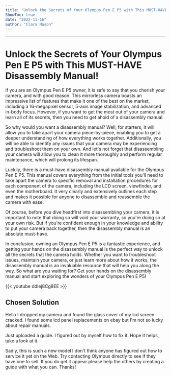 ```yaml
---
title: "Unlock the Secrets of Your Olympus Pen E P5 with This MUST-HAVE Disassembly Manual!"
ShowToc: true 
date: "2022-11-16"
author: "Clara Mason"
---
```

*****
# Unlock the Secrets of Your Olympus Pen E P5 with This MUST-HAVE Disassembly Manual!

If you are an Olympus Pen E P5 owner, it is safe to say that you cherish your camera, and with good reason. This mirrorless camera boasts an impressive list of features that make it one of the best on the market, including a 16-megapixel sensor, 5-axis image stabilization, and advanced in-body focus. However, if you want to get the most out of your camera and learn all of its secrets, then you need to get ahold of a disassembly manual.

So why would you want a disassembly manual? Well, for starters, it will allow you to take apart your camera piece-by-piece, enabling you to get a deeper understanding of how everything works together. Additionally, you will be able to identify any issues that your camera may be experiencing and troubleshoot them on your own. And let's not forget that disassembling your camera will allow you to clean it more thoroughly and perform regular maintenance, which will prolong its lifespan.

Luckily, there is a must-have disassembly manual available for the Olympus Pen E P5. This manual covers everything from the initial tools you'll need to take apart the camera to specific removal and installation procedures for each component of the camera, including the LCD screen, viewfinder, and even the motherboard. It very clearly and extensively outlines each step and makes it possible for anyone to disassemble and reassemble the camera with ease.

Of course, before you dive headfirst into disassembling your camera, it is important to note that doing so will void your warranty, so you're doing so at your own risk. But if you're confident enough in your knowledge and ability to put your camera back together, then the disassembly manual is an absolute must-have.

In conclusion, owning an Olympus Pen E P5 is a fantastic experience, and getting your hands on the disassembly manual is the perfect way to unlock all the secrets that the camera holds. Whether you want to troubleshoot issues, maintain your camera, or just learn more about how it works, the disassembly manual is an invaluable resource that will help you along the way. So what are you waiting for? Get your hands on the disassembly manual and start exploring the wonders of your Olympus Pen E P5!

{{< youtube ddIej8Cg8EE >}} 



## Chosen Solution
 Hello
I dropped my camera and found the glass cover of my lcd screen cracked.
I found some lcd panel replacements on ebay but I'm not so lucky about repair manuals.

 Just uploaded a guide. I figured out by myself how to fix it. Hope it helps, take a look at it.

 Sadly, this is such a new model I don't think anyone has figured out how to service it yet on the Web.
Try contacting Olympus directly to see if they have one to sell. If you do get it appear please help the others by creating a guide with what you can. Thanks!




